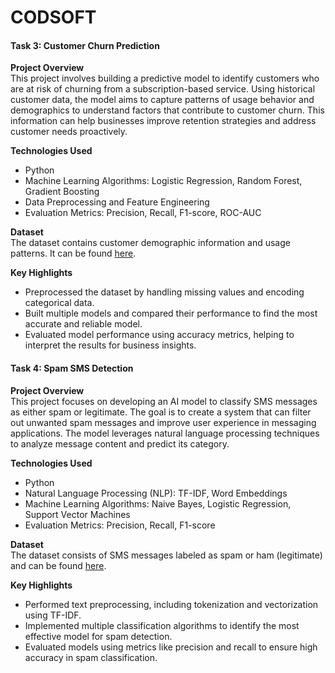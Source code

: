 # CODSOFT

#### Task 3: Customer Churn Prediction

**Project Overview**  
This project involves building a predictive model to identify customers who are at risk of churning from a subscription-based service. Using historical customer data, the model aims to capture patterns of usage behavior and demographics to understand factors that contribute to customer churn. This information can help businesses improve retention strategies and address customer needs proactively.

**Technologies Used**  
- Python
- Machine Learning Algorithms: Logistic Regression, Random Forest, Gradient Boosting
- Data Preprocessing and Feature Engineering
- Evaluation Metrics: Precision, Recall, F1-score, ROC-AUC

**Dataset**  
The dataset contains customer demographic information and usage patterns. It can be found [here](https://www.kaggle.com/datasets/shantanudhakadd/bank-customer-churn-prediction).

**Key Highlights**  
- Preprocessed the dataset by handling missing values and encoding categorical data.
- Built multiple models and compared their performance to find the most accurate and reliable model.
- Evaluated model performance using accuracy metrics, helping to interpret the results for business insights.


#### Task 4: Spam SMS Detection

**Project Overview**  
This project focuses on developing an AI model to classify SMS messages as either spam or legitimate. The goal is to create a system that can filter out unwanted spam messages and improve user experience in messaging applications. The model leverages natural language processing techniques to analyze message content and predict its category.

**Technologies Used**  
- Python
- Natural Language Processing (NLP): TF-IDF, Word Embeddings
- Machine Learning Algorithms: Naive Bayes, Logistic Regression, Support Vector Machines
- Evaluation Metrics: Precision, Recall, F1-score

**Dataset**  
The dataset consists of SMS messages labeled as spam or ham (legitimate) and can be found [here](https://www.kaggle.com/datasets/uciml/sms-spam-collection-dataset).

**Key Highlights**  
- Performed text preprocessing, including tokenization and vectorization using TF-IDF.
- Implemented multiple classification algorithms to identify the most effective model for spam detection.
- Evaluated models using metrics like precision and recall to ensure high accuracy in spam classification.
